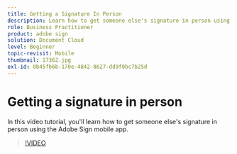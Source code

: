 ```yaml
---
title: Getting a Signature In Person
description: Learn how to get someone else's signature in person using the Adobe Sign mobile app
role: Business Practitioner
product: adobe sign
solution: Document Cloud
level: Beginner
topic-revisit: Mobile
thumbnail: 17362.jpg
exl-id: 0b45fb6b-170e-4842-8627-dd9f0bc7b25d
---
```

# Getting a signature in person

In this video tutorial, you'll learn how to get someone else's signature in person using the Adobe Sign mobile app.

>[!VIDEO](https://video.tv.adobe.com/v/17362?hidetitle=true)
